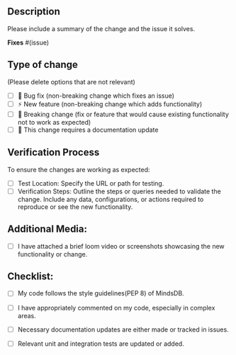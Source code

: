 ## Description

Please include a summary of the change and the issue it solves. 

**Fixes** #(issue)

## Type of change

(Please delete options that are not relevant)

- [ ] 🐛 Bug fix (non-breaking change which fixes an issue)
- [ ] ⚡ New feature (non-breaking change which adds functionality)
- [ ] 📢 Breaking change (fix or feature that would cause existing functionality not to work as expected)
- [ ] 📄 This change requires a documentation update

## Verification Process

To ensure the changes are working as expected:

 - [ ]   Test Location: Specify the URL or path for testing.
 - [ ]   Verification Steps: Outline the steps or queries needed to validate the change. Include any data, configurations, or actions required to reproduce or see the new functionality.

## Additional Media:

- [ ] I have attached a brief loom video or screenshots showcasing the new functionality or change.

## Checklist:

- [ ] My code follows the style guidelines(PEP 8) of MindsDB.
- [ ] I have appropriately commented on my code, especially in complex areas.
- [ ] Necessary documentation updates are either made or tracked in issues.
- [ ] Relevant unit and integration tests are updated or added.



